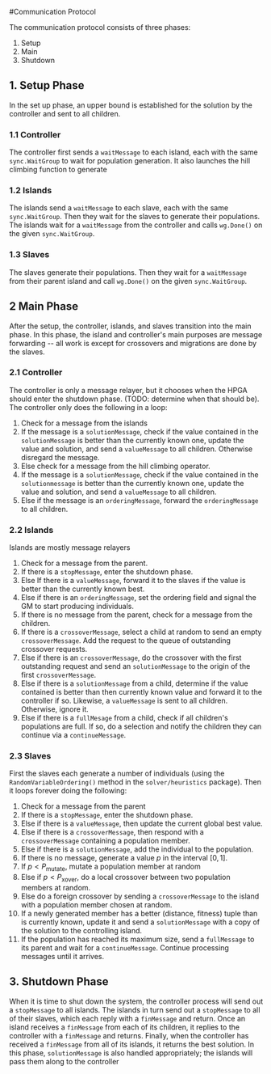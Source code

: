 #Communication Protocol

The communication protocol consists of three phases:
 
 1. Setup
 2. Main
 3. Shutdown

## 1. Setup Phase

In the set up phase, an upper bound is established for the solution by the controller and sent to all children.

### 1.1 Controller
The controller first sends a `waitMessage` to each island, each with the same `sync.WaitGroup` to wait for population generation. It also launches the hill climbing function to generate 

### 1.2 Islands
The islands send a `waitMessage` to each slave, each with the same `sync.WaitGroup`. Then they wait for the slaves to generate their populations. The islands wait for a `waitMessage` from the controller and calls `wg.Done()` on the given `sync.WaitGroup`.

### 1.3 Slaves
The slaves generate their populations. Then they wait for a `waitMessage` from their parent island and call `wg.Done()` on the given `sync.WaitGroup`.

## 2 Main Phase
After the setup, the controller, islands, and slaves transition into the main phase. In this phase, the island and controller's main purposes are message forwarding -- all work is except for crossovers and migrations are done by the slaves.

### 2.1 Controller
The controller is only a message relayer, but it chooses when the HPGA should enter the shutdown phase. (TODO: determine when that should be). The controller only does the following in a loop:

 1. Check for a message from the islands
  1. If the message is a `solutionMessage`, check if the value contained in the `solutionMessage` is better than the currently known one, update the value and solution, and send a `valueMessage` to all children. Otherwise disregard the message.
 2. Else check for a message from the hill climbing operator.
  1. If the message is a `solutionMessage`, check if the value contained in the `solutionmessage` is better than the currently known one, update the value and solution, and send a `valueMessage` to all children.
  2. Else if the message is an `orderingMessage`, forward the `orderingMessage` to all children.

### 2.2 Islands
Islands are mostly message relayers

 1. Check for a message from the parent.
  1. If there is a `stopMessage`, enter the shutdown phase.
  2. Else If there is a `valueMessage`, forward it to the slaves if the value is better than the currently known best.
  3. Else if there is an `orderingMessage`, set the ordering field and signal the GM to start producing individuals.
 2. If there is no message from the parent, check for a message from the children.
  1. If there is a `crossoverMessage`, select a child at random to send an empty `crossoverMessage`. Add the request to the queue of outstanding crossover requests.
  2. Else if there is an `crossoverMessage`, do the crossover with the first outstanding request and send an `solutionMessage` to the origin of the first `crossoverMessage`.
  3. Else if there is a `solutionMessage` from a child, determine if the value contained is better than then currently known value and forward it to the controller if so. Likewise, a `valueMessage` is sent to all children. Otherwise, ignore it.
  4. Else if there is a `fullMesage` from a child, check if all children's populations are full. If so, do a selection and notify the children they can continue via a `continueMessage`.

### 2.3 Slaves
First the slaves each generate a number of individuals (using the `RandomVariableOrdering()` method in the `solver/heuristics` package). Then it loops forever doing the following:

 1. Check for a message from the parent
  1. If there is a `stopMessage`, enter the shutdown phase.
  2. Else if there is a `valueMessage`, then update the current global best value.
  3. Else if there is a `crossoverMessage`, then respond with a `crossoverMessage` containing a population member.
  4. Else if there is a `solutionMessage`, add the individual to the population.
 2. If there is no message, generate a value $p$ in the interval $[0, 1]$.
  1. If $p < P_\mathrm{mutate}$, mutate a population member at random
  2. Else if $p < P_\mathrm{xover}$, do a local crossover between two population members at random.
  3. Else do a foreign crossover by sending a `crossoverMessage` to the island with a population member chosen at random.
  4. If a newly generated member has a better (distance, fitness) tuple than is currently known, update it and send a `solutionMessage` with a copy of the solution to the controlling island.
 3. If the population has reached its maximum size, send a `fullMessage` to its parent and wait for a `continueMessage`. Continue processing messages until it arrives.


## 3. Shutdown Phase
When it is time to shut down the system, the controller process will send out a `stopMessage` to all islands. The islands in turn send out a `stopMessage` to all of their slaves, which each reply with a `finMessage` and return. Once an island receives a `finMessage` from each of its children, it replies to the controller with a `finMessage` and returns. Finally, when the controller has received a `finMessage` from all of its islands, it returns the best solution. In this phase, `solutionMessage` is also handled appropriately; the islands will pass them along to the controller

